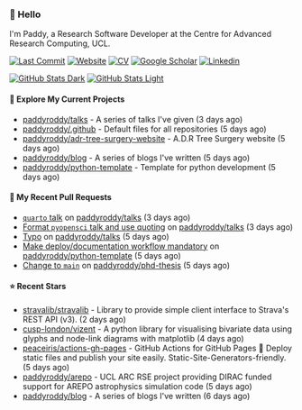 ### 👋 Hello

I'm Paddy, a Research Software Developer at the Centre for Advanced Research
Computing, UCL.

[![Last Commit](https://img.shields.io/github/last-commit/paddyroddy/paddyroddy/main?label=updated)](https://github.com/paddyroddy)
[![Website](https://img.shields.io/badge/GitHub%20Pages-222?logo=githubpages&logoColor=fff&style=for-the-badge&style=flat)](https://paddyroddy.github.io)
[![CV](https://img.shields.io/badge/CV-PDF-pink.svg)](https://paddyroddy.github.io/cv)
[![Google Scholar](https://img.shields.io/badge/Google%20Scholar-4285F4?logo=googlescholar&logoColor=fff&style=for-the-badge&style=flat)](https://scholar.google.com/citations?user=OFigHUwAAAAJ)
[![Linkedin](https://img.shields.io/badge/LinkedIn-0A66C2?logo=linkedin&logoColor=fff&style=for-the-badge&style=flat)](https://www.linkedin.com/in/patrickjamesroddy)

[![GitHub Stats Dark](https://github-readme-stats-paddyroddy.vercel.app/api?username=paddyroddy&disable_animations=true&hide_border=true&hide_title=true&include_all_commits=true&rank_icon=github&show=prs_merged,reviews&show_icons=true&theme=tokyonight)](https://github.com/paddyroddy/paddyroddy#gh-dark-mode-only)
[![GitHub Stats Light](https://github-readme-stats-paddyroddy.vercel.app/api?username=paddyroddy&disable_animations=true&hide_border=true&hide_title=true&include_all_commits=true&rank_icon=github&show=prs_merged,reviews&show_icons=true&theme=default)](https://github.com/paddyroddy/paddyroddy#gh-light-mode-only)

#### 👷 Explore My Current Projects

- [paddyroddy/talks](https://github.com/paddyroddy/talks) - A series of talks I&#39;ve given
  (3 days ago)
- [paddyroddy/.github](https://github.com/paddyroddy/.github) - Default files for all repositories
  (5 days ago)
- [paddyroddy/adr-tree-surgery-website](https://github.com/paddyroddy/adr-tree-surgery-website) - A.D.R Tree Surgery website
  (5 days ago)
- [paddyroddy/blog](https://github.com/paddyroddy/blog) - A series of blogs I&#39;ve written
  (5 days ago)
- [paddyroddy/python-template](https://github.com/paddyroddy/python-template) - Template for python development
  (5 days ago)

#### 🔨 My Recent Pull Requests

- [`quarto` talk](https://github.com/paddyroddy/talks/pull/51) on [paddyroddy/talks](https://github.com/paddyroddy/talks)
  (3 days ago)
- [Format `pyopensci` talk and use quoting](https://github.com/paddyroddy/talks/pull/50) on [paddyroddy/talks](https://github.com/paddyroddy/talks)
  (3 days ago)
- [Typo](https://github.com/paddyroddy/talks/pull/49) on [paddyroddy/talks](https://github.com/paddyroddy/talks)
  (5 days ago)
- [Make deploy/documentation workflow mandatory](https://github.com/paddyroddy/python-template/pull/171) on [paddyroddy/python-template](https://github.com/paddyroddy/python-template)
  (5 days ago)
- [Change to `main`](https://github.com/paddyroddy/phd-thesis/pull/55) on [paddyroddy/phd-thesis](https://github.com/paddyroddy/phd-thesis)
  (5 days ago)

#### ⭐ Recent Stars

- [stravalib/stravalib](https://github.com/stravalib/stravalib) - Library to provide simple client interface to Strava&#39;s REST API (v3).
  (2 days ago)
- [cusp-london/vizent](https://github.com/cusp-london/vizent) - A python library for visualising bivariate data using glyphs and node-link diagrams with matplotlib
  (4 days ago)
- [peaceiris/actions-gh-pages](https://github.com/peaceiris/actions-gh-pages) - GitHub Actions for GitHub Pages 🚀 Deploy static files and publish your site easily. Static-Site-Generators-friendly.
  (5 days ago)
- [paddyroddy/arepo](https://github.com/paddyroddy/arepo) - UCL ARC RSE project providing DIRAC funded support for AREPO astrophysics simulation code
  (5 days ago)
- [paddyroddy/blog](https://github.com/paddyroddy/blog) - A series of blogs I&#39;ve written
  (6 days ago)
